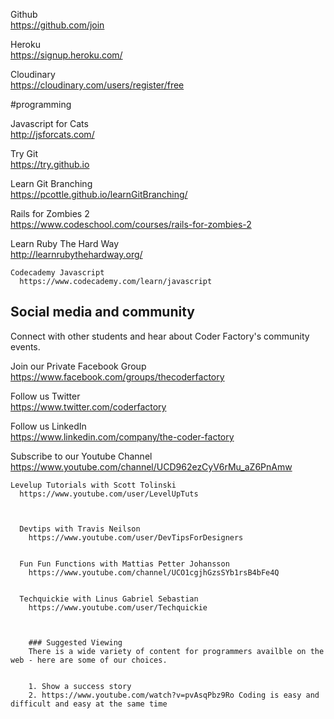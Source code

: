Github  
  https://github.com/join


Heroku  
  https://signup.heroku.com/



Cloudinary  
  https://cloudinary.com/users/register/free


#programming

Javascript for Cats  
  http://jsforcats.com/

Try Git  
  https://try.github.io

Learn Git Branching  
  https://pcottle.github.io/learnGitBranching/

Rails for Zombies 2  
  https://www.codeschool.com/courses/rails-for-zombies-2


  Learn Ruby The Hard Way  
    http://learnrubythehardway.org/

    Codecademy Javascript  
      https://www.codecademy.com/learn/javascript


  ## Social media and community
  Connect with other students and hear about Coder Factory's community events.

  Join our Private Facebook Group  
    https://www.facebook.com/groups/thecoderfactory

  Follow us Twitter  
    https://www.twitter.com/coderfactory

  Follow us LinkedIn  
    https://www.linkedin.com/company/the-coder-factory

  Subscribe to our Youtube Channel  
    https://www.youtube.com/channel/UCD962ezCyV6rMu_aZ6PnAmw


    Levelup Tutorials with Scott Tolinski  
      https://www.youtube.com/user/LevelUpTuts



      Devtips with Travis Neilson  
        https://www.youtube.com/user/DevTipsForDesigners


      Fun Fun Functions with Mattias Petter Johansson  
        https://www.youtube.com/channel/UCO1cgjhGzsSYb1rsB4bFe4Q


      Techquickie with Linus Gabriel Sebastian  
        https://www.youtube.com/user/Techquickie



        ### Suggested Viewing
        There is a wide variety of content for programmers availble on the web - here are some of our choices.


        1. Show a success story
        2. https://www.youtube.com/watch?v=pvAsqPbz9Ro Coding is easy and difficult and easy at the same time
